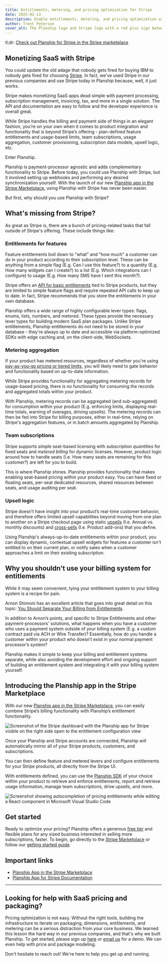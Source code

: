 ```yaml
---
title: Entitlements, metering, and pricing optimization for Stripe
date: 2025-02-13
description: Enable entitlements, metering, and pricing optimization with the Planship app for Stripe.
author: Trent Peterson
cover_alt: The Planship logo and Stripe logo with a red plus sign between them on a dark blue background
---
```


<div class="mt-2"></div>

tl;dr: [Check out Planship for Stripe in the Stripe marketplace](https://marketplace.stripe.com/apps/planship)

## Monetizing SaaS with Stripe
You could update the old adage that nobody gets fired for buying IBM to nobody gets fired for choosing [Stripe](https://stripe.com/). In fact, we've used Stripe in our previous companies and use Stripe today in Planship because, well, it just works.

Stripe makes monetizing SaaS apps dead simple with payment processing, subscription management, invoicing, tax, and more in a single solution. The API and documentation are easy to follow and the developer experience is overall great.

While Stripe handles the billing and payment side of things in an elegant fashion, you’re on your own when it comes to product integration and functionality that is beyond Stripe’s offering - plan-defined feature entitlements and usage-based limits, team subscriptions, usage aggregation, customer provisioning, subscription data models, upsell logic, etc.

Enter Planship.

Planship is payment-processor agnostic and adds complementary functionality to Stripe. Before today, you could use Planship with Stripe, but it involved setting up webhooks and performing any desired synchronization yourself. With the launch of our new [Planship app in the Stripe Marketplace](https://marketplace.stripe.com/apps/planship), using Planship with Stripe has never been easier.

But first, why should you use Planship with Stripe?

## What's missing from Stripe?
As great as Stripe is, there are a bunch of pricing-related tasks that fall outside of Stripe's offering. These include things like:

### Entitlements for features
Feature entitlements boil down to "what" and "how much" a customer can do in your product according to their subscription level. These can be anything from a simple flag (E.g. Can I use this feature?) to a quantity (E.g. How many widgets can I create?) to a list (E.g. Which integrations can I configure) to usage (E.g. How many SMS have I sent this month?).

Stripe offers an [API for basic entitlements](https://docs.stripe.com/billing/entitlements) tied to Stripe products, but they are limited to simple feature flags and require repeated API calls to keep up to date. In fact, Stripe recommends that you store the entitlements in your own database.

Planship offers a wide range of highly configurable lever types: flags, enums, lists, numbers, and metered. These types provide the necessary lever types for building modern SaaS plan packages. Unlike Stripe entitlements, Planship entitlements do not need to be stored in your database - they're always up to date and accessible via platform-optimized SDKs with edge caching and, on the client-side, WebSockets.

### Metering aggregation
If your product has metered resources, regardless of whether you're using [pay-as-you-go pricing or tiered limits](https://blog.planship.io/articles/which-usage-based-pricing-model-is-right-for-your-saas-business#how-do-i-choose-the-right-model), you will likely need to gate behavior and functionality based on up-to-date information.

While Stripe provides functionality for aggregating metering records for usage-based pricing, there is no functionality for consuming the records and aggregated totals within your product.

With Planship, metering records can be aggregated (and sub-aggregated) for consumption within your product (E.g. enforcing limits, displaying real-time totals, warning of overages, driving upsells). The metering records can then be fed into Stripe for billing purposes, either in real-time, relying on Stripe's aggregation features, or in batch amounts aggregated by Planship.

### Team subscriptions
Stripe supports simple seat-based licensing with subscription _quantities_ for fixed seats and _metered billing_ for dynamic licenses. However, product logic around how to handle seats (I.e. How many seats are remaining for this customer?) are left for you to build.

This is where Planship shines. Planship provides functionality that makes enabling seat-based pricing within your product easy. You can have fixed or floating seats, per-seat dedicated resources, shared resources between seats, and usage auditing per seat.

### Upsell logic
Stripe doesn’t have insight into your product’s real-time customer behavior, and therefore offers limited upsell capabilities beyond moving from one plan to another on a Stripe checkout page using static [upsells](https://docs.stripe.com/payments/checkout/upsells) (I.e. Annual vs. monthly discounts) and [cross-sells](https://docs.stripe.com/payments/checkout/cross-sells) (I.e. Product add-ons) that you define.

Using Planship's always-up-to-date entitlements within your product, you can display dynamic, contextual upsell widgets for features a customer isn't entitled to on their current plan, or notify sales when a customer approaches a limit on their existing subscription.

## Why you shouldn't use your billing system for entitlements
While it may seem convenient, tying your entitlement system to your billing system is a recipe for pain.

Arnon Shimoni has an excellent article that goes into great detail on this topic: [You Should Separate Your Billing from Entitlements](https://arnon.dk/why-you-should-separate-your-billing-from-entitlement/).

In addition to Arnon’s points, and specific to Stripe Entitlements and other payment-processors' solutions, what happens when you have a customer who uses a payment system outside of your billing system (E.g. a custom contract paid via ACH or Wire Transfer)? Essentially, how do you handle a customer within your product who doesn’t exist in your normal payment processor’s system?

Planship makes it simple to keep your billing and entitlement systems separate, while also avoiding the development effort and ongoing support of building an entitlement system and integrating it with your billing system yourself.

## Introducing the Planship app in the Stripe Marketplace
With our new [Planship app in the Stripe Marketplace](https://marketplace.stripe.com/apps/planship), you can easily combine Stripe’s billing functionality with Planship’s entitlement functionality.

<Image
  src="planship-entitlements-stripe-dashboard.jpg"
  alt="Screenshot of the Stripe dashboard with the Planship app for Stripe visible on the right side open to the entitlement configuration view"
  caption="Configure pricing entitlements in the Stripe dashboard"
/>

Once your Planship and Stripe accounts are connected, Planship will automatically mirror all of your Stripe products, customers, and subscriptions.

You can then define feature and metered levers and configure entitlements for your Stripe products, all directly from the Stripe UI.

With entitlements defined, you can use the [Planship SDK](https://docs.planship.io/integration/#getting-started-with-planship-sdks) of your choice within your product to retrieve and enforce entitlements, report and retrieve usage information, manage team subscriptions, drive upsells, and more.

<Image
  src="planship-stripe-entitlements-autocomplete.jpg"
  alt="Screenshot showing autocompletion of pricing entitlements while editing a React component in Microsoft Visual Studio Code"
  caption="Use pricing entitlements in your product configured with the Planship app for Stripe"
/>

## Get started
Ready to optimize your pricing? Planship offers a generous [free tier](https://planship.io/pricing) and flexible plans for any sized business interested in selling more subscriptions, faster. To begin, go directly to the [Stripe Marketplace](https://marketplace.stripe.com/apps/planship) or follow our [getting started guide](https://docs.planship.io/howtos/use-planship-with-stripe/#getting-started).

## Important links
* [Planship App in the Stripe Marketplace](https://marketplace.stripe.com/apps/planship)
* [Planship App for Stripe Documentation](https://docs.planship.io/howtos/use-planship-with-stripe/)

<hr class="gradient rounded !mt-8" />

## Looking for help with SaaS pricing and packaging?
Pricing optimization is not easy. Without the right tools, building the infrastructure to iterate on packaging, dimensions, entitlements, and metering can be a serious distraction from your core business. We learned this lesson the hard way in our previous companies, and that's why we built Planship. To get started, please sign up [here](https://planship.io) or [email us](mailto:connect@planship.io) for a demo. We can even help with price and package modeling.

Don't hesitate to reach out! We're here to help you get up and running.
